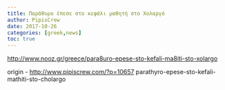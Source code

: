 ```yaml
---
title: Παράθυρο έπεσε στο κεφάλι μαθητή στο Χολαργό
author: PipisCrew
date: 2017-10-26
categories: [greek,news]
toc: true
---
```


http://www.nooz.gr/greece/para8uro-epese-sto-kefali-ma8iti-sto-xolargo

origin - http://www.pipiscrew.com/?p=10657 parathyro-epese-sto-kefali-mathiti-sto-cholargo